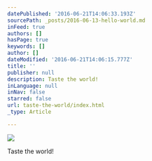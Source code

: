 ```yaml
---
datePublished: '2016-06-21T14:06:33.193Z'
sourcePath: _posts/2016-06-13-hello-world.md
inFeed: true
authors: []
hasPage: true
keywords: []
author: []
dateModified: '2016-06-21T14:06:15.777Z'
title: ''
publisher: null
description: Taste the world!
inLanguage: null
inNav: false
starred: false
url: taste-the-world/index.html
_type: Article

---
```

![](https://the-grid-user-content.s3-us-west-2.amazonaws.com/f83c1878-5feb-48c2-957b-1881237984d0.jpg)

Taste the world!